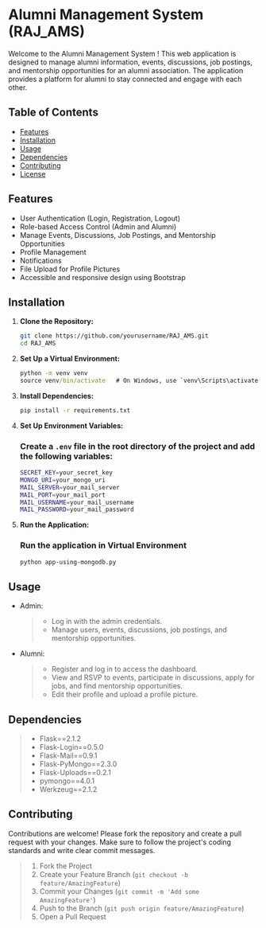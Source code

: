 # Alumni Management System (RAJ_AMS)

Welcome to the Alumni Management System ! This web application is designed to manage alumni information, events, discussions, job postings, and mentorship opportunities for an alumni association. The application provides a platform for alumni to stay connected and engage with each other.

## Table of Contents

- [Features](#features)
- [Installation](#installation)
- [Usage](#usage)
- [Dependencies](#dependencies)
- [Contributing](#contributing)
- [License](#license)

## Features

- User Authentication (Login, Registration, Logout)
- Role-based Access Control (Admin and Alumni)
- Manage Events, Discussions, Job Postings, and Mentorship Opportunities
- Profile Management
- Notifications
- File Upload for Profile Pictures
- Accessible and responsive design using Bootstrap

## Installation

1. **Clone the Repository:**

   ```bash
   git clone https://github.com/yourusername/RAJ_AMS.git
   cd RAJ_AMS

2. **Set Up a Virtual Environment:**
    ```cmd
    python -m venv venv
    source venv/bin/activate   # On Windows, use `venv\Scripts\activate`

3. **Install Dependencies:**
    ```bash
    pip install -r requirements.txt

4. **Set Up Environment Variables:**

    ### Create a `.env` file in the root directory of the project and add the following variables:

    ```bash
    SECRET_KEY=your_secret_key
    MONGO_URI=your_mongo_uri
    MAIL_SERVER=your_mail_server
    MAIL_PORT=your_mail_port
    MAIL_USERNAME=your_mail_username
    MAIL_PASSWORD=your_mail_password

5. **Run the Application:**

    ### Run the application in Virtual Environment 

    ```bash
    python app-using-mongodb.py

## Usage

- Admin:

    > - Log in with the admin credentials.
    > - Manage users, events, discussions, job postings, and mentorship opportunities.

- Alumni:

    > - Register and log in to access the dashboard.
    > - View and RSVP to events, participate in discussions, apply for jobs, and find mentorship opportunities.
    > - Edit their profile and upload a profile picture.

## Dependencies

> - Flask==2.1.2
> - Flask-Login==0.5.0
> - Flask-Mail==0.9.1
> - Flask-PyMongo==2.3.0
> - Flask-Uploads==0.2.1
> - pymongo==4.0.1
> - Werkzeug==2.1.2

## Contributing

Contributions are welcome! Please fork the repository and create a pull request with your changes. Make sure to follow the project's coding standards and write clear commit messages.

> 1. Fork the Project
> 2. Create your Feature Branch (`git checkout -b feature/AmazingFeature`)
> 3. Commit your Changes (`git commit -m 'Add some AmazingFeature'`)
> 4. Push to the Branch (`git push origin feature/AmazingFeature`)
> 5. Open a Pull Request